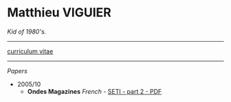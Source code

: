 # Matthieu VIGUIER

_Kid of 1980's._

---

[curriculum vitae](https://www.google.fr)

---

_Papers_
  - 2005/10
    - __Ondes Magazines__ _French_ - [SETI - part 2 - PDF](https://github.com/matDOTviguier/matdotviguier.github.io/blob/d24ae13f188dabba0ec6a0941e6ec96ed17251ef/docs/pdf/2005_10_Ondes_magazine-seti_2_de_2-min.pdf)

